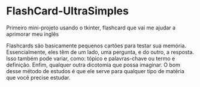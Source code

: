 # FlashCard-UltraSimples
Primeiro mini-projeto usando o tkinter, flashcard que vai me ajudar a aprimorar meu inglês

Flashcards são basicamente pequenos cartões para testar sua memória. Essencialmente, eles têm de um lado, uma pergunta, e do outro, a resposta.
Isso também pode variar, como: tópico e palavras-chave ou termo e definição.
Enfim, qualquer outra dicotomia que possa imaginar.
O bom desse método de estudos é que ele serve para qualquer tipo de matéria que você precise estudar.
